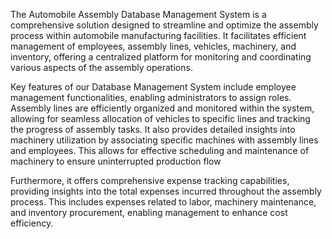 The Automobile Assembly Database Management System is a comprehensive solution designed to streamline and optimize the assembly process within automobile manufacturing facilities. It facilitates efficient management of employees, assembly lines, vehicles, machinery, and inventory, offering a centralized platform for monitoring and coordinating various aspects of the assembly operations.

Key features of our Database Management System include employee management functionalities, enabling administrators to assign roles. Assembly lines are efficiently organized and monitored within the system, allowing for seamless allocation of vehicles to specific lines and tracking the progress of assembly tasks. It also provides detailed insights into machinery utilization by associating specific machines with assembly lines and employees. This allows for effective scheduling and maintenance of machinery to ensure uninterrupted production flow

Furthermore, it offers comprehensive expense tracking capabilities, providing insights into the total expenses incurred throughout the assembly process. This includes expenses related to labor, machinery maintenance, and inventory procurement, enabling management to enhance cost efficiency.
